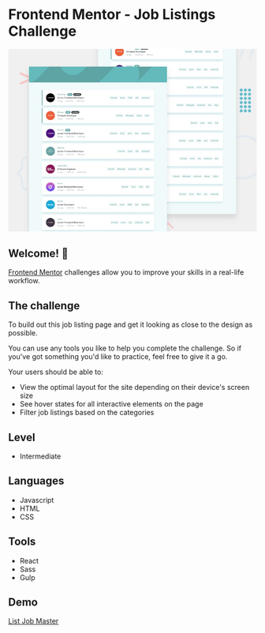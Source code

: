 # Frontend Mentor - Job Listings Challenge

![Design preview for the Job Listings coding challenge](./src/images/desktop-preview.jpg)

## Welcome! 👋

[Frontend Mentor](https://www.frontendmentor.io) challenges allow you to improve your skills in a real-life workflow.

## The challenge

To build out this job listing page and get it looking as close to the design as possible.

You can use any tools you like to help you complete the challenge. So if you've got something you'd like to practice, feel free to give it a go.

Your users should be able to:

- View the optimal layout for the site depending on their device's screen size
- See hover states for all interactive elements on the page
- Filter job listings based on the categories

## Level

- Intermediate

## Languages 

- Javascript
- HTML
- CSS

## Tools

- React
- Sass
- Gulp

## Demo

[List Job Master](https://list-job-master.vercel.app/)


